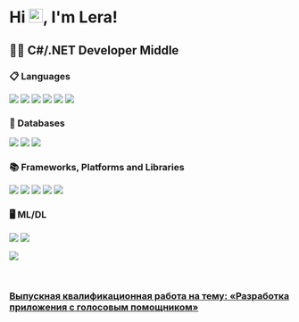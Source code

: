 # Hi <img src="https://media.giphy.com/media/hvRJCLFzcasrR4ia7z/giphy.gif" width="25px">, I'm Lera!

## 🧑‍💻 С#/.NET Developer Middle 

<h3>📋 Languages</h3>
 <p>
  	<img src="https://img.shields.io/badge/c%23%20-%23239120.svg?&style=for-the-badge&logo=c-sharp&logoColor=white"/>
  <img src="https://img.shields.io/badge/css3%20-%231572B6.svg?&style=for-the-badge&logo=css3&logoColor=white"/>
  <img src="https://img.shields.io/badge/html5%20-%23E34F26.svg?&style=for-the-badge&logo=html5&logoColor=white"/>
  <img src="https://img.shields.io/badge/java-%23ED8B00.svg?&style=for-the-badge&logo=java&logoColor=white"/>
  <img src="https://img.shields.io/badge/javascript%20-%23323330.svg?&style=for-the-badge&logo=javascript&logoColor=%23F7DF1E"/>
  <img src="https://img.shields.io/badge/python%20-%2314354C.svg?&style=for-the-badge&logo=python&logoColor=white"/>
 </p>
 
<h3>💾 Databases</h3>
<p>
 <img src="https://img.shields.io/badge/mysql-%2300f.svg?&style=for-the-badge&logo=mysql&logoColor=white"/>
 <img src ="https://img.shields.io/badge/postgres-%23316192.svg?&style=for-the-badge&logo=postgresql&logoColor=white"/>
 	<img src ="https://img.shields.io/badge/sqlite-%2307405e.svg?&style=for-the-badge&logo=sqlite&logoColor=white"/>
</p>

<h3>📚 Frameworks, Platforms and Libraries</h3>
<p>
 <img src="https://img.shields.io/badge/bootstrap%20-%23563D7C.svg?&style=for-the-badge&logo=bootstrap&logoColor=white"/>
 <img src="https://img.shields.io/badge/django%20-%23092E20.svg?&style=for-the-badge&logo=django&logoColor=white"/>
 <img src="https://img.shields.io/badge/flask%20-%23000.svg?&style=for-the-badge&logo=flask&logoColor=white"/>
 <img src="https://img.shields.io/badge/react%20-%2320232a.svg?&style=for-the-badge&logo=react&logoColor=%2361DAFB"/>
 <img src="https://img.shields.io/badge/redux%20-%23593d88.svg?&style=for-the-badge&logo=redux&logoColor=white"/>
</p>

<h3>🖥️ ML/DL</h3>
 <p>
  <img src="https://img.shields.io/badge/pandas%20-%23150458.svg?&style=for-the-badge&logo=pandas&logoColor=white" />
  <img src="https://img.shields.io/badge/numpy%20-%23013243.svg?&style=for-the-badge&logo=numpy&logoColor=white" />
 </p>

 <img src="https://img.shields.io/badge/docker%20-%230db7ed.svg?&style=for-the-badge&logo=docker&logoColor=white"/>
</p>
<br />



### [Выпускная квалификационная работа на тему: «Разработка приложения с голосовым помощником»](https://github.com/BernikovaLera/Developing-an-application-with-a-voice-assistant/blob/main/%D0%91%D0%B5%D1%80%D0%BD%D0%B8%D0%BA%D0%BE%D0%B2%D0%B0%D0%92%D0%A1_4%D0%9F%D0%9A%D0%A1_118_%D0%92%D0%9A%D0%A0.pdf)
